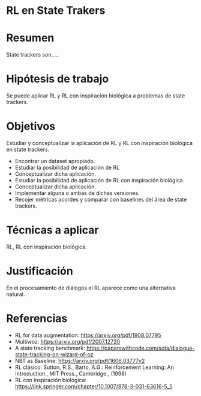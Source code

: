 # RL en State Trakers


# Resumen
State trackers son.....


# Hipótesis de trabajo
Se puede aplicar RL y RL con inspiración biológica a problemas de state trackers.

# Objetivos
Estudiar y conceptualizar la aplicación de RL y RL con inspiración biológica en state trackers.
- Encontrar un dataset apropiado.
- Estudiar la posibilidad de aplicación de RL
- Conceptualizar dicha aplicación.
- Estudiar la posibilidad de aplicación de RL con inspiración biológica.
- Conceptualizar dicha aplicación.
- Implementar alguna o ambas de dichas versiones.
- Recojer métricas acordes y comparar con baselines del área de state trackers.

# Técnicas a aplicar
RL, RL con inspiración biológica.

# Justificación
En el procesamiento de diálogos el RL aparece como una alternativa natural.

# Referencias
- RL for data augmentation: https://arxiv.org/pdf/1908.07795
- Multiwoz: https://arxiv.org/pdf/2007.12720
- A state tracking benchmark: https://paperswithcode.com/sota/dialogue-state-tracking-on-wizard-of-oz
- NBT as Baseline: https://arxiv.org/pdf/1606.03777v2
- RL clásico: Sutton, R.S., Barto, A.G.: Reinforcement Learning: An Introduction., MIT Press., Cambridge., (1998)
- RL con inspiración biológica: https://link.springer.com/chapter/10.1007/978-3-031-63616-5_5

